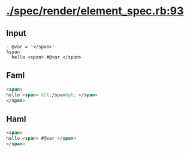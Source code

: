 # [./spec/render/element_spec.rb:93](../../../spec/render/element_spec.rb#L93)
## Input
```haml
- @var = '</span>'
%span
  hello <span> #@var </span>

```

## Faml
```html
<span>
hello <span> &lt;/span&gt; </span>
</span>

```

## Haml
```html
<span>
hello <span> #@var </span>
</span>

```

